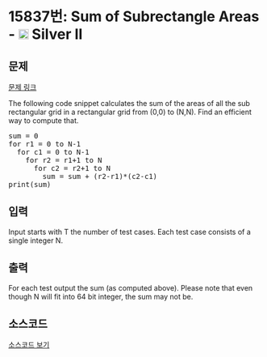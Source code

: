 # 15837번: Sum of Subrectangle Areas - <img src="https://static.solved.ac/tier_small/9.svg" style="height:20px" /> Silver II

<!-- performance -->

<!-- 문제 제출 후 깃허브에 푸시를 했을 때 제출한 코드의 성능이 입력될 공간입니다.-->

<!-- end -->

## 문제

[문제 링크](https://boj.kr/15837)


<p>The following code snippet calculates the sum of the areas of all the sub rectangular grid in a rectangular grid from (0,0) to (N,N). Find an efficient way to compute that.</p>

<pre>sum = 0
for r1 = 0 to N-1
  for c1 = 0 to N-1
    for r2 = r1+1 to N
      for c2 = r2+1 to N
        sum = sum + (r2-r1)*(c2-c1)
print(sum)</pre>



## 입력


<p>Input starts with T the number of test cases. Each test case consists of a single integer N.</p>



## 출력


<p>For each test output the sum (as computed above). Please note that even though N will fit into 64 bit integer, the sum may not be.</p>



## 소스코드

[소스코드 보기](Sum%20of%20Subrectangle%20Areas.cpp)
